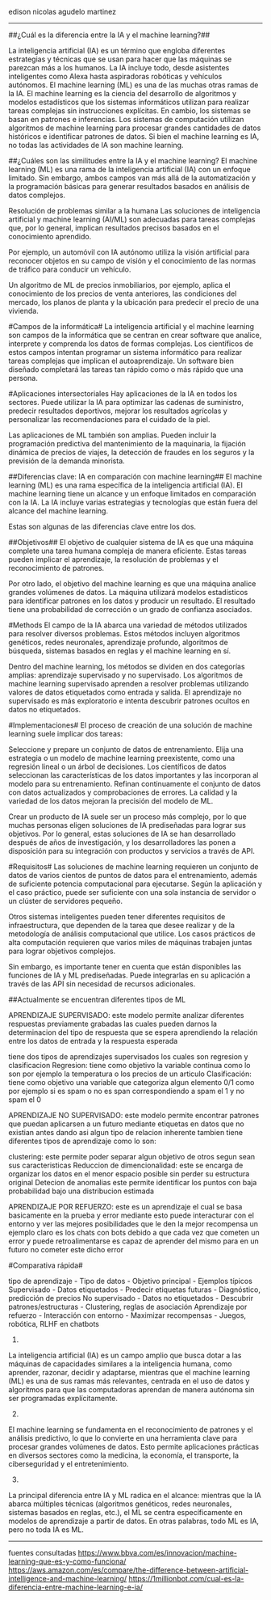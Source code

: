 edison nicolas agudelo martinez 
  ****
  ##¿Cuál es la diferencia entre la IA y el machine learning?##

La inteligencia artificial (IA) es un término que engloba diferentes estrategias y técnicas que se usan para hacer que las máquinas se parezcan más a los humanos. La IA incluye todo, desde asistentes inteligentes como Alexa hasta aspiradoras robóticas y vehículos autónomos. El machine learning (ML) es una de las muchas otras ramas de la IA. El machine learning es la ciencia del desarrollo de algoritmos y modelos estadísticos que los sistemas informáticos utilizan para realizar tareas complejas sin instrucciones explícitas. En cambio, los sistemas se basan en patrones e inferencias. Los sistemas de computación utilizan algoritmos de machine learning para procesar grandes cantidades de datos históricos e identificar patrones de datos. Si bien el machine learning es IA, no todas las actividades de IA son machine learning.

##¿Cuáles son las similitudes entre la IA y el machine learning?
El machine learning (ML) es una rama de la inteligencia artificial (IA) con un enfoque limitado. Sin embargo, ambos campos van más allá de la automatización y la programación básicas para generar resultados basados en análisis de datos complejos.

Resolución de problemas similar a la humana
Las soluciones de inteligencia artificial y machine learning (AI/ML) son adecuadas para tareas complejas que, por lo general, implican resultados precisos basados en el conocimiento aprendido.

Por ejemplo, un automóvil con IA autónomo utiliza la visión artificial para reconocer objetos en su campo de visión y el conocimiento de las normas de tráfico para conducir un vehículo.

Un algoritmo de ML de precios inmobiliarios, por ejemplo, aplica el conocimiento de los precios de venta anteriores, las condiciones del mercado, los planos de planta y la ubicación para predecir el precio de una vivienda.

#Campos de la informática#
La inteligencia artificial y el machine learning son campos de la informática que se centran en crear software que analice, interprete y comprenda los datos de formas complejas. Los científicos de estos campos intentan programar un sistema informático para realizar tareas complejas que implican el autoaprendizaje. Un software bien diseñado completará las tareas tan rápido como o más rápido que una persona.

#Aplicaciones intersectoriales
Hay aplicaciones de la IA en todos los sectores. Puede utilizar la IA para optimizar las cadenas de suministro, predecir resultados deportivos, mejorar los resultados agrícolas y personalizar las recomendaciones para el cuidado de la piel.

Las aplicaciones de ML también son amplias. Pueden incluir la programación predictiva del mantenimiento de la maquinaria, la fijación dinámica de precios de viajes, la detección de fraudes en los seguros y la previsión de la demanda minorista. 

##Diferencias clave: IA en comparación con machine learning##
El machine learning (ML) es una rama específica de la inteligencia artificial (IA). El machine learning tiene un alcance y un enfoque limitados en comparación con la IA. La IA incluye varias estrategias y tecnologías que están fuera del alcance del machine learning.

Estas son algunas de las diferencias clave entre los dos.

##Objetivos##
El objetivo de cualquier sistema de IA es que una máquina complete una tarea humana compleja de manera eficiente. Estas tareas pueden implicar el aprendizaje, la resolución de problemas y el reconocimiento de patrones.

Por otro lado, el objetivo del machine learning es que una máquina analice grandes volúmenes de datos. La máquina utilizará modelos estadísticos para identificar patrones en los datos y producir un resultado. El resultado tiene una probabilidad de corrección o un grado de confianza asociados.

#Methods
El campo de la IA abarca una variedad de métodos utilizados para resolver diversos problemas. Estos métodos incluyen algoritmos genéticos, redes neuronales, aprendizaje profundo, algoritmos de búsqueda, sistemas basados en reglas y el machine learning en sí.

Dentro del machine learning, los métodos se dividen en dos categorías amplias: aprendizaje supervisado y no supervisado. Los algoritmos de machine learning supervisado aprenden a resolver problemas utilizando valores de datos etiquetados como entrada y salida. El aprendizaje no supervisado es más exploratorio e intenta descubrir patrones ocultos en datos no etiquetados. 

#Implementaciones#
El proceso de creación de una solución de machine learning suele implicar dos tareas:

Seleccione y prepare un conjunto de datos de entrenamiento.
Elija una estrategia o un modelo de machine learning preexistente, como una regresión lineal o un árbol de decisiones.
Los científicos de datos seleccionan las características de los datos importantes y las incorporan al modelo para su entrenamiento. Refinan continuamente el conjunto de datos con datos actualizados y comprobaciones de errores. La calidad y la variedad de los datos mejoran la precisión del modelo de ML. 

Crear un producto de IA suele ser un proceso más complejo, por lo que muchas personas eligen soluciones de IA prediseñadas para lograr sus objetivos. Por lo general, estas soluciones de IA se han desarrollado después de años de investigación, y los desarrolladores las ponen a disposición para su integración con productos y servicios a través de API.

#Requisitos#
Las soluciones de machine learning requieren un conjunto de datos de varios cientos de puntos de datos para el entrenamiento, además de suficiente potencia computacional para ejecutarse. Según la aplicación y el caso práctico, puede ser suficiente con una sola instancia de servidor o un clúster de servidores pequeño.

Otros sistemas inteligentes pueden tener diferentes requisitos de infraestructura, que dependen de la tarea que desee realizar y de la metodología de análisis computacional que utilice. Los casos prácticos de alta computación requieren que varios miles de máquinas trabajen juntas para lograr objetivos complejos.

Sin embargo, es importante tener en cuenta que están disponibles las funciones de IA y ML prediseñadas. Puede integrarlas en su aplicación a través de las API sin necesidad de recursos adicionales.

##Actualmente se encuentran diferentes tipos de ML

APRENDIZAJE SUPERVISADO:
este modelo permite analizar diferentes respuestas previamente grabadas las cuales pueden darnos la determinacion del tipo de respuesta que se espera aprendiendo  la relación entre los datos de entrada y la respuesta esperada

tiene dos tipos de aprendizajes supervisados los cuales son regresion y clasificacion
Regresion: tiene como objetivo la variable continua como lo son por ejemplo la temperatura o los precios de un articulo
Clasificación: tiene como objetivo una variable que categoriza algun elemento 0/1 como por ejemplo si es spam o no es span correspondiendo a spam el 1 y no spam el 0

APRENDIZAJE NO SUPERVISADO:
este modelo permite encontrar patrones que puedan aplicarsen a un futuro mediante etiquetas en datos que no existian antes dando asi algun tipo de relacion inherente tambien tiene diferentes tipos de aprendizaje como lo son:

clustering: este permite poder separar algun objetivo de otros segun sean sus caracteristicas 
Reduccion de dimencionalidad: este se encarga de organizar los datos en el menor espacio posible sin perder su estructura original
Detecion de anomalias este permite identificar los puntos con baja probabilidad bajo una distribucion estimada

APRENDIZAJE POR REFUERZO:
este es un aprendizaje el cual se basa basicamente en la prueba y error mediante esto puede interacturar con el entorno y ver las mejores posibilidades que le den la mejor recompensa un ejemplo claro es los chats con bots debido a que cada vez que cometen un error y puede retroalimentarse es capaz de aprender del mismo para en un futuro no cometer este dicho error

#Comparativa rápida# 

tipo de aprendizaje         - Tipo de datos	          - Objetivo principal	            - Ejemplos típicos
Supervisado	                -  Datos etiquetados	    - Predecir etiquetas futuras	    - Diagnóstico, predicción de precios
No supervisado              -	Datos no etiquetados	  - Descubrir patrones/estructuras	- Clustering, reglas de asociación
Aprendizaje por refuerzo	  - Interacción con entorno	- Maximizar recompensas	          - Juegos, robótica, RLHF en chatbots

1.

La inteligencia artificial (IA) es un campo amplio que busca dotar a las máquinas de capacidades similares a la inteligencia humana, como aprender, razonar, decidir y adaptarse, mientras que el machine learning (ML) es una de sus ramas más relevantes, centrada en el uso de datos y algoritmos para que las computadoras aprendan de manera autónoma sin ser programadas explícitamente.

2.

El machine learning se fundamenta en el reconocimiento de patrones y el análisis predictivo, lo que lo convierte en una herramienta clave para procesar grandes volúmenes de datos. Esto permite aplicaciones prácticas en diversos sectores como la medicina, la economía, el transporte, la ciberseguridad y el entretenimiento.

3.

La principal diferencia entre IA y ML radica en el alcance: mientras que la IA abarca múltiples técnicas (algoritmos genéticos, redes neuronales, sistemas basados en reglas, etc.), el ML se centra específicamente en modelos de aprendizaje a partir de datos. En otras palabras, todo ML es IA, pero no toda IA es ML.



--------------------------------------------------------
fuentes consultadas 
https://www.bbva.com/es/innovacion/machine-learning-que-es-y-como-funciona/
https://aws.amazon.com/es/compare/the-difference-between-artificial-intelligence-and-machine-learning/
https://1millionbot.com/cual-es-la-diferencia-entre-machine-learning-e-ia/ 